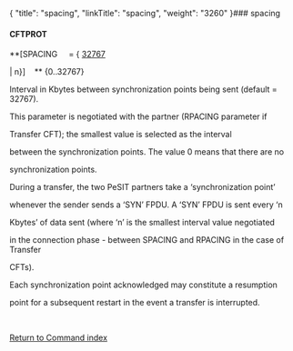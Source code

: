 {
    "title": "spacing",
    "linkTitle": "spacing",
    "weight": "3260"
}### <span id="spacing"></span>spacing

#### CFTPROT

**\[SPACING     = { <u>32767</u>
| n}\]    ** {0..32767}

Interval in Kbytes between synchronization points being sent (default = 32767).

This parameter is negotiated with the partner (RPACING parameter if
Transfer CFT); the smallest value is selected as the interval
between the synchronization points. The value 0 means that there are no
synchronization points.

During a transfer, the two PeSIT partners take a ‘synchronization point’
whenever the sender sends a ‘SYN’ FPDU. A ‘SYN’ FPDU is sent every ‘n
Kbytes’ of data sent (where ‘n’ is the smallest interval value negotiated
in the connection phase - between SPACING and RPACING in the case of Transfer
CFTs).

Each synchronization point acknowledged may constitute a resumption
point for a subsequent restart in the event a transfer is interrupted.

 

[Return to Command index](../../)
